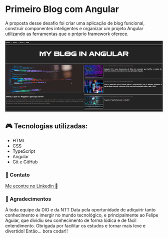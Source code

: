 # Primeiro Blog com Angular

A proposta desse desafio foi criar uma aplicação de blog funcional, construir componentes inteligentes e organizar um projeto Angular utilizando as ferramentas que o próprio framework oferece.

![preview](./.github/preview.png)


## 🎮 Tecnologias utilizadas:

  - HTML
  - CSS
  - TypeScript
  - Angular
  - Git e GitHub

### 🤳 Contato

[Me econtre no Linkedin 🔗](https://www.linkedin.com/in/cristiemim9/)

### 💌 Agradecimentos

À toda equipe da DIO e da NTT Data pela oportunidade de adiquirir tanto conhecimento e imergir no mundo tecnológico, e principalmente ao Felipe Aguiar, que dividiu seu conhecimento de forma lúdica e de fácil entendimento. Obrigada por facilitar os estudos e tornar mais leve e divertido! Então... bora codar!! 
